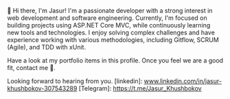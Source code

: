 👋 Hi there, I'm Jasur!
I'm a passionate developer with a strong interest in web development and software engineering. Currently, I'm focused on building projects using ASP.NET Core MVC, while continuously learning new tools and technologies. I enjoy solving complex challenges and have experience working with various methodologies, including Gitflow, SCRUM (Agile), and TDD with xUnit.

Have a look at my portfolio items in this profile. Once you feel we are a good fit, contact me 💬.

Looking forward to hearing from you.
[linkedin]: www.linkedin.com/in/jasur-khushbokov-307543289
[Telegram]: https://t.me/Jasur_Khushbokov
